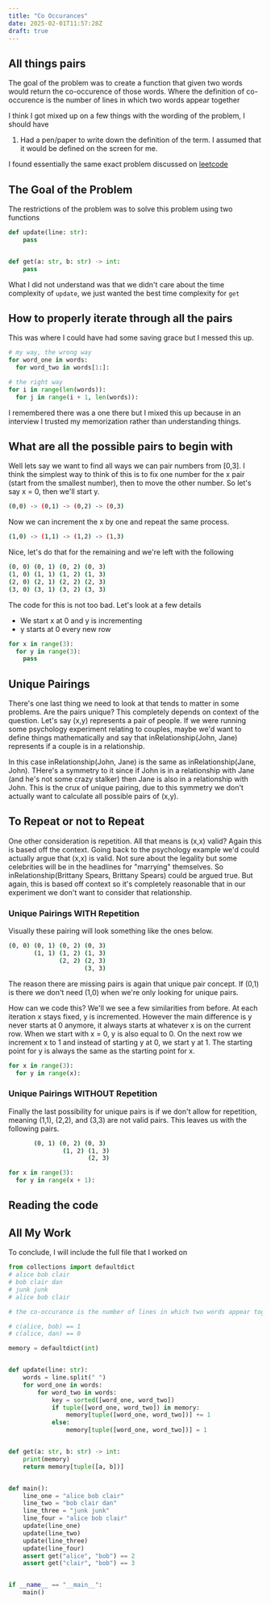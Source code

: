 ```yaml
---
title: "Co Occurances"
date: 2025-02-01T11:57:28Z
draft: true
---
```


## All things pairs

The goal of the problem was to create a function that given two words would
return the co-occurence of those words. Where the definition of
co-occurence is the number of lines in which two words appear together

I think I got mixed up on a few things with the wording of the problem,
I should have

1. Had a pen/paper to write down the definition of the term.
   I assumed that it would be defined on the screen for me.

I found essentially the same exact problem discussed on [leetcode](https://leetcode.com/discuss/interview-question/640961)

## The Goal of the Problem

The restrictions of the problem was to solve this problem using two functions

```python
def update(line: str):
    pass


def get(a: str, b: str) -> int:
    pass

```

What I did not understand was that we didn't care about the time complexity of `update`,
we just wanted the best time complexity for `get`

## How to properly iterate through all the pairs

This was where I could have had some saving grace but I messed this up.

```python
# my way, the wrong way
for word_one in words:
  for word_two in words[1:]:

# the right way
for i in range(len(words)):
  for j in range(i + 1, len(words)):
```

I remembered there was a one there but I mixed this up because in an interview I
trusted my memorization rather than understanding things.

## What are all the possible pairs to begin with

Well lets say we want to find all ways we can pair numbers from [0,3]. I think the
simplest way to think of this is to fix one number for the x pair (start from
the smallest number), then to move the other number. So let's say x = 0,
then we'll start y.

```bash
(0,0) -> (0,1) -> (0,2) -> (0,3)
```

Now we can increment the x by one and repeat the same process.

```bash
(1,0) -> (1,1) -> (1,2) -> (1,3)
```

Nice, let's do that for the remaining and we're left with the following

```bash
(0, 0) (0, 1) (0, 2) (0, 3)
(1, 0) (1, 1) (1, 2) (1, 3)
(2, 0) (2, 1) (2, 2) (2, 3)
(3, 0) (3, 1) (3, 2) (3, 3)
```

The code for this is not too bad. Let's look at a few details

- We start x at 0 and y is incrementing
- y starts at 0 every new row

```python
for x in range(3):
  for y in range(3):
    pass
```

## Unique Pairings

There's one last thing we need to look at that tends to matter in some problems.
Are the pairs unique? This completely depends on context of the question.
Let's say (x,y) represents a pair of people. If we were running some psychology
experiment relating to couples, maybe we'd want to define things mathematically
and say that inRelationship(John, Jane) represents if a couple is in a relationship.

In this case inRelationship(John, Jane) is the same as inRelationship(Jane, John).
THere's a symmetry to it since if John is in a relationship with Jane (and he's not
some crazy stalker) then Jane is also in a relationship with John. This is the
crux of unique pairing, due to this symmetry we don't actually want to
calculate all possible pairs of (x,y).

## To Repeat or not to Repeat

One other consideration is repetition. All that means is
(x,x) valid? Again this is based off the context. Going back to the psychology
example we'd could actually argue that (x,x) is valid. Not sure about the legality
but some celebrities will be in the headlines for "marrying" themselves. So
inRelationship(Brittany Spears, Brittany Spears) could be argued true. But
again, this is based off context so it's completely reasonable that in our
experiment we don't want to consider that relationship.

### Unique Pairings WITH Repetition

Visually these pairing will look something like the ones below.

```bash
(0, 0) (0, 1) (0, 2) (0, 3)
       (1, 1) (1, 2) (1, 3)
              (2, 2) (2, 3)
                     (3, 3)
```

The reason there are missing pairs is again that unique pair concept. If (0,1)
is there we don't need (1,0) when we're only looking for unique pairs.

How can we code this? We'll we see a few similarities from before. At each
iteration x stays fixed, y is incremented.
However the main difference is y never starts at 0 anymore,
it always starts at whatever x is on the current row.
When we start with x = 0, y is also equal to 0. On the next
row we increment x to 1 and instead of starting y at 0,
we start y at 1. The starting point for y
is always the same as the starting point for x.

```python
for x in range(3):
  for y in range(x):
```

### Unique Pairings WITHOUT Repetition

Finally the last possibility for unique pairs is if we don't allow for repetition,
meaning (1,1), (2,2), and (3,3) are not valid pairs. This leaves us
with the following pairs.

```bash
       (0, 1) (0, 2) (0, 3)
               (1, 2) (1, 3)
                      (2, 3)
```

```python
for x in range(3):
  for y in range(x + 1):
```

## Reading the code

## All My Work

To conclude, I will include the full file that I worked on

```python
from collections import defaultdict
# alice bob clair
# bob clair dan
# junk junk
# alice bob clair

# the co-occurance is the number of lines in which two words appear together

# c(alice, bob) == 1
# c(alice, dan) == 0

memory = defaultdict(int)


def update(line: str):
    words = line.split(" ")
    for word_one in words:
        for word_two in words:
            key = sorted([word_one, word_two])
            if tuple([word_one, word_two]) in memory:
                memory[tuple([word_one, word_two])] += 1
            else:
                memory[tuple([word_one, word_two])] = 1


def get(a: str, b: str) -> int:
    print(memory)
    return memory[tuple([a, b])]


def main():
    line_one = "alice bob clair"
    line_two = "bob clair dan"
    line_three = "junk junk"
    line_four = "alice bob clair"
    update(line_one)
    update(line_two)
    update(line_three)
    update(line_four)
    assert get("alice", "bob") == 2
    assert get("clair", "bob") == 3


if __name__ == "__main__":
    main()
```
